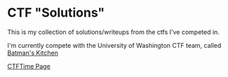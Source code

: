 CTF "Solutions"
=============

This is my collection of solutions/writeups from the ctfs I've competed in.

I'm currently compete with the University of Washington CTF team, called [Batman's Kitchen](http://uwctf.cs.washington.edu/)

[CTFTime Page](http://ctftime.org/team/3135/)
